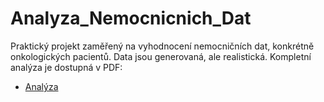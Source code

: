 # Analyza_Nemocnicnich_Dat

Praktický projekt zaměřený na vyhodnocení nemocničních dat, konkrétně onkologických pacientů. Data jsou generovaná, ale realistická. Kompletní analýza je dostupná v PDF:  

- [Analýza](analyza.pdf)  
